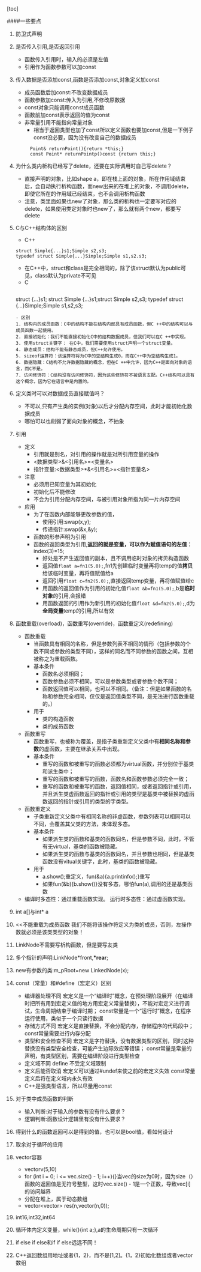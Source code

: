 [toc]


####一些要点

1. 防卫式声明
2. 是否传入引用,是否返回引用
   - 函数传入引用时，输入的必须是左值
   - 引用作为函数参数可以加const
3. 传入数据是否添加const,函数是否添加const,对象定义加const
   - 成员函数后加const:不改变数据成员
   - 函数参数加const:传入为引用,不修改原数据
   - const对象只能调用const成员函数
   - 函数前加const表示返回的值为const
   - 非常量引用不能指向常量对象
     - 相当于返回类型也加了const所以定义函数也要加const,但是一下例子const没必要，因为没有改变自己的数据成员
      ```
        Point& returnPoint(){return *this;}
        const Point* returnPointp()const {return this;}
      ```
4. 为什么类内析构已经写了delete，还要在实际调用时自己写delete？
   - 直接声明的对象，比如shape a，即在栈上面的对象，所在作用域结束后，会自动执行析构函数，而new出来的在堆上的对象，不调用delete，即使它所在的作用域已经结束，也不会调用析构函数
   - 注意，类里面如果也new了对象，那么类的析构也一定要写对应的delete，如果使用类定对象时也new了，那么就有两个new，都要写delete

5. C与C++结构体的区别
   - C++
    ```
    struct Simple{...}s1;Simple s2,s3;
    typedef struct Simple{...}Simple;Simple s1,s2.s3;
    ```
     - 在C++中，struct和class是完全相同的，除了该struct默认为public可见，class默认为private不可见
   - C
     ```
    struct {...}s1;
    struct Simple {...}s1;struct Simple s2,s3;
    typedef struct {...}Simple;Simple s1,s2,s3;
     ```
   - 区别 
     1. 结构内的成员函数：C中的结构不能在结构内部具有成员函数，但C ++中的结构可以与成员函数一起使用。
     2. 直接初始化：我们不能直接初始化C中的结构数据成员，但我们可以在C ++中实现。
     3. 使用struct关键字： 在C中，我们需要使用struct声明一个struct变量。
     4. 静态成员：结构不能有静态成员，但C++允许使用。
     5. sizeof运算符：该运算符将为C中的空结构生成0，而在C++中为空结构生成1。
     6. 数据隐藏：C结构不允许数据隐藏的概念，但在C ++中允许，因为C++是面向对象的语言，而C不是。
     7. 访问修饰符：C结构没有访问修饰符，因为这些修饰符不被语言支配。C++结构可以具有这个概念，因为它在语言中是内置的。

6. 定义类时可以对数据成员直接赋值吗？
   - 不可以,只有产生类的实例(对象)以后才分配内存空间，此时才能初始化数据成员
   - 哪怕可以也削弱了面向对象的概念，不抽象

7. 引用
   - 定义
     - 引用就是别名，对引用的操作就是对所引用变量的操作
     - <数据类型>&<引用名>=<变量名>
     - 指针变量:<数据类型>*&<引用名>=<指针变量名>
   - 注意  
     - 必须用已知变量为其初始化
     - 初始化后不能修改
     - 不会为引用分配内存空间，与被引用对象所指为同一片内存空间
   - 应用
     - 为了在函数内部能够更改参数的值，
        - 使用引用:swap(x,y);
        - 传递指针:swap(&x,&y);
     - 函数的形参声明为引用
     - 函数的返回类型为引用,**返回的就是变量，可以作为赋值语句的左值**：index(3)=15;
       - 好处是不产生返回值的副本，且不调用临时对象的拷贝构造函数
       - 返回值`float a=fn1(5.0);`,fn1先创建临时变量再将temp的值**拷贝**给该临时变量，再将值赋值给a
       - 返回引用`float c=fn2(5.0);`,直接返回temp变量，再将值赋值给c
       - 用函数的返回值作为引用的初始化值`float &b=fn1(5.0);`,b是**临时对象**的引用,会报错
       - 用函数返回的引用作为新引用的初始化值`float &d=fn2(5.0);`,d为**全局变量**temp的引用,所以有效

8. 函数重载(overload)，函数重写(override)，函数重定义(redefining)
   - 函数重载
     - 当函数具有相同的名称，但是参数列表不相同的情形（包括参数的个数不同或参数的类型不同），这样的同名而不同参数的函数之间，互相被称之为重载函数。
     - 基本条件
       - 函数名必须相同；
       - 函数参数必须不相同，可以是参数类型或者参数个数不同；
       - 函数返回值可以相同，也可以不相同。（备注：但是如果函数的名称和参数完全相同，仅仅是返回值类型不同，是无法进行函数重载的。）
     - 用于
       - 类的构造函数
       - 类的成员函数
   - 函数重写
     - 函数重写，也被称为覆盖，是指子类重新定义父类中有**相同名称和参数**的虚函数，主要在继承关系中出现。
     - 基本条件
       - 重写的函数和被重写的函数必须都为virtual函数，并分别位于基类和派生类中；
       - 重写的函数和被重写的函数，函数名和函数参数必须完全一致；
       - 重写的函数和被重写的函数，返回值相同，或者返回指针或引用，并且派生类虚函数返回的指针或引用的类型是基类中被替换的虚函数返回的指针或引用的类型的字类型。
   - 函数重定义
     - 子类重新定义父类中有相同名称的非虚函数，参数列表可以相同可以不同，会覆盖其父类的方法，未体现多态。
     - 基本条件
       - 如果派生类的函数和基类的函数同名，但是参数不同，此时，不管有无virtual，基类的函数被隐藏。
       - 如果派生类的函数与基类的函数同名，并且参数也相同，但是基类函数没有vitual关键字，此时，基类的函数被隐藏。
     - 用于
       - a.show();重定义，fun(&a){a.printinfo();}重写
       - 如果fun(&b){b.show()}没有多态，哪怕fun(a),调用的还是基类函数
    - 编译时多态性：通过重载函数实现。
      运行时多态性：通过虚函数实现。
9. int a[]与int* a
10. <<不能重载为成员函数
      我们不能将该操作符定义为类的成员，否则，左操作数就必须是该类类型的对象！
11. LinkNode不需要写析构函数，但是要写友类
12. 多个指针的声明:LinkNode<T>*front,**\*rear**;
13. new有参数的类:m_pRoot=new LinkedNode<T>(x);
14. const（常量）和#define（宏定义）区别 
    - 编译器处理不同
        宏定义是一个“编译时”概念，在预处理阶段展开（在编译时把所有用到宏定义值的地方用宏定义常量替换），不能对宏定义进行调试，生命周期结束于编译时期；
        const常量是一个“运行时”概念，在程序运行使用，类似于一个只读行数据
    - 存储方式不同
        宏定义是直接替换，不会分配内存，存储程序的代码段中；
        const常量需要进行内存分配
    - 类型和安全检查不同
        宏定义是字符替换，没有数据类型的区别，同时这种替换没有类型安全检查，可能产生边际效应等错误；
        const常量是常量的声明，有类型区别，需要在编译阶段进行类型检查
    - 定义域不同
        define 不受定义域限制
    - 定义后能否取消
        宏定义可以通过#undef来使之前的宏定义失效
        const常量定义后将在定义域内永久有效
    - C++是强类型语言，所以尽量用const
15. 对于类中成员函数的判断
    - 输入判断:对于输入的参数有没有什么要求？
    - 逻辑判断:函数设计逻辑里有没有什么要求？
16. 得到什么的函数返回可以是得到的值，也可以是bool值，看如何设计
17. 取余对于循环的应用
18. vector容器
    - vector<int>v(5,10)
    - for (int i = 0; i <= vec.size() - 1; i++){}当vec的size为0时，因为size（）函数的返回值是无符号整型，这时vec.size() - 1是一个正数，导致vec[i]的访问越界
    - 分配在堆上，属于动态数组
    - vector<vector<int>> res(n,vector<int>(n,0));
19. int16,int32,int64
20. 循环体内定义变量，while(){int a;},a的生命周期只有一次循环
21. if else if else和if if else远远不同！
22. C++返回数组用地址或者{1，2}，而不是[1,2]。{1，2}初始化数组或者vector数组